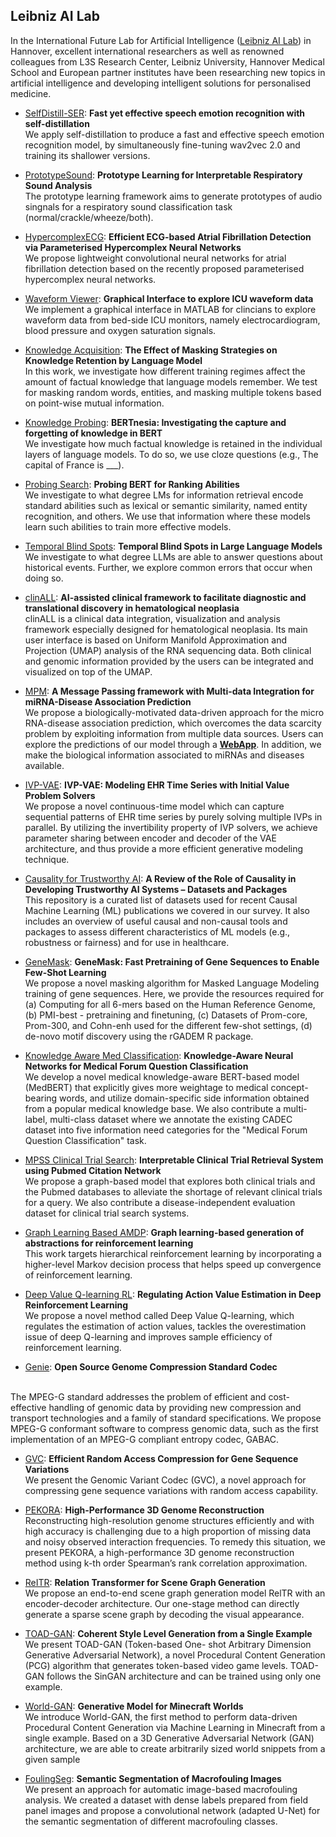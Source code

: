 ## Leibniz AI Lab

In the International Future Lab for Artificial Intelligence ([Leibniz AI Lab](https://leibniz-ai-lab.de/)) in Hannover, excellent international researchers as well as renowned colleagues from L3S Research Center, Leibniz University, Hannover Medical School and European partner institutes have been researching new topics in artificial intelligence and developing intelligent solutions for personalised medicine.

* [SelfDistill-SER](https://github.com/leibniz-future-lab/SelfDistill-SER): **Fast yet effective speech emotion recognition with self-distillation**
<br> We apply self-distillation  to produce a fast and effective speech emotion recognition model, by simultaneously fine-tuning wav2vec 2.0 and training its shallower versions.

* [PrototypeSound](https://github.com/leibniz-future-lab/PrototypeSound): **Prototype Learning for Interpretable Respiratory Sound Analysis**
<br> The prototype learning framework aims to generate prototypes of audio singnals for a respiratory sound classification task (normal/crackle/wheeze/both).

* [HypercomplexECG](https://github.com/leibniz-future-lab/HypercomplexECG): **Efficient ECG-based Atrial Fibrillation Detection via Parameterised Hypercomplex Neural Networks** 
<br> We propose lightweight convolutional neural networks  for atrial fibrillation detection based on the recently proposed parameterised hypercomplex neural networks.

* [Waveform Viewer](https://github.com/leoniebasso/WaveformViewer): **Graphical Interface to explore ICU waveform data** 
<br> We implement a graphical interface in MATLAB for clincians to explore waveform data from bed-side ICU monitors, namely electrocardiogram, blood pressure and oxygen saturation signals.

* [Knowledge Acquisition](https://github.com/jwallat/knowledge-acquisition): **The Effect of Masking Strategies on Knowledge Retention by Language Model**
<br> In this work, we investigate how different training regimes affect the amount of factual knowledge that language models remember. We test for masking random words, entities, and masking multiple tokens based on point-wise mutual information.
 
* [Knowledge Probing](https://github.com/jwallat/knowledge-probing): **BERTnesia: Investigating the capture and forgetting of knowledge in BERT**
<br> We investigate how much factual knowledge is retained in the individual layers of language models. To do so, we use cloze questions (e.g., The capital of France is ___).
 
* [Probing Search](https://github.com/yolomeus/probing-search): **Probing BERT for Ranking Abilities**
<br> We investigate to what degree LMs for information retrieval encode standard abilities such as lexical or semantic similarity, named entity recognition, and others. We use that information where these models learn such abilities to train more effective models.
 
* [Temporal Blind Spots](https://github.com/jwallat/temporalblindspots): **Temporal Blind Spots in Large Language Models**
<br> We investigate to what degree LLMs are able to answer questions about historical events. Further, we explore common errors that occur when doing so.

* [clinALL](https://git.l3s.uni-hannover.de/tang/clinALL): **AI-assisted clinical framework to facilitate diagnostic and translational discovery in hematological neoplasia**
<br> clinALL is a clinical data integration, visualization and analysis framework especially designed for hematological neoplasia. Its main user interface is based on Uniform Manifold Approximation
and Projection (UMAP) analysis of the RNA sequencing data. Both clinical and genomic information provided by the users can be integrated and visualized on top of the UMAP.

* [MPM](https://git.l3s.uni-hannover.de/dong/mpm): **A Message Passing framework with Multi-data Integration for miRNA-Disease Association Prediction**
<br> We propose a biologically-motivated data-driven approach for the micro RNA-disease association prediction, which overcomes the data scarcity problem by exploiting information from multiple data sources. Users can explore the predictions of our model through a [**WebApp**](http://software.mpm.leibniz-ai-lab.de/). In addition, we make the biological information associated to miRNAs and diseases available.

* [IVP-VAE](https://github.com/jingge326/ivpvae): **IVP-VAE: Modeling EHR Time Series with Initial Value Problem Solvers**
<br> We propose a novel continuous-time model which can capture sequential patterns of EHR time series by purely solving multiple IVPs in parallel. 
By utilizing the invertibility property of IVP solvers, we achieve parameter sharing between encoder and decoder of the VAE architecture, and thus provide a more efficient generative modeling technique. 

* [Causality for Trustworthy AI](https://github.com/L3S/causality-for-trustworthy-ai): **A Review of the Role of Causality in Developing Trustworthy AI Systems – Datasets and Packages**
<br> This repository is a curated list of datasets used for recent Causal Machine Learning (ML) publications we covered in our survey. It also includes an overview of useful causal and non-causal tools and packages to assess different characteristics of ML models (e.g., robustness or fairness) and for use in healthcare.

* [GeneMask](https://github.com/roysoumya/GeneMask): **GeneMask: Fast Pretraining of Gene Sequences to Enable Few-Shot Learning**
<br> We propose a novel masking algorithm for Masked Language Modeling training of gene sequences. Here, we provide the resources required for (a) Computing for all 6-mers based on the Human Reference Genome, (b) PMI-best - pretraining and finetuning, (c) Datasets of Prom-core, Prom-300, and Cohn-enh used for the different few-shot settings, (d) de-novo motif discovery using the rGADEM R package.

* [Knowledge Aware Med Classification](https://github.com/roysoumya/knowledge-aware-med-classification): **Knowledge-Aware Neural Networks for Medical Forum Question Classification**
<br> We develop a novel medical knowledge-aware BERT-based model (MedBERT) that explicitly gives more weightage to medical concept-bearing words, and utilize domain-specific side information obtained from a popular medical knowledge base. 
We also contribute a multi-label, multi-class dataset where we annotate the existing CADEC dataset into five information need categories for the "Medical Forum Question Classification" task.

* [MPSS Clinical Trial Search](https://github.com/roysoumya/MPSS-clinical-trial-search): **Interpretable Clinical Trial Retrieval System using Pubmed Citation Network**
<br> We propose a graph-based model that explores both clinical trials and the Pubmed databases to alleviate the shortage of relevant clinical trials for a query. We also contribute a disease-independent evaluation dataset for clinical trial search systems.

* [Graph Learning Based AMDP](https://github.com/xy9485/GraphLearningBasedAMDP): **Graph learning-based generation of abstractions for reinforcement learning**
<br> This work targets hierarchical reinforcement learning by incorporating a higher-level Markov decision process that helps speed up convergence of reinforcement learning.

* [Deep Value Q-learning RL](https://github.com/xy9485/DVQN_RL): **Regulating Action Value Estimation in Deep Reinforcement Learning**
<br> We propose a novel method called Deep Value Q-learning, which regulates the estimation of action values, tackles the overestimation issue of deep Q-learning and improves sample efficiency of reinforcement learning. 

* [Genie](https://github.com/MueFab/genie): **Open Source Genome Compression Standard Codec**
<br> 
The MPEG-G standard addresses the problem of efficient and cost-effective handling of genomic data by providing new compression and transport technologies and a family of standard specifications.
We propose MPEG-G conformant software to compress genomic data, such as the first implementation of an MPEG-G compliant entropy codec, GABAC. 

* [GVC](https://github.com/sXperfect/gvc): **Efficient Random Access Compression for Gene Sequence Variations**
<br> We present the Genomic Variant Codec (GVC), a novel approach for compressing gene sequence variations with random access capability. 

* [PEKORA](https://github.com/sXperfect/pekora): **High-Performance 3D Genome Reconstruction**
<br> Reconstructing high-resolution genome structures efficiently and with high accuracy is challenging due to a high proportion of missing data and noisy observed interaction frequencies. To remedy this situation, we present PEKORA, a high-performance 3D genome reconstruction method using k-th order Spearman’s rank correlation approximation.

* [ReITR](https://github.com/yrcong/RelTR): **Relation Transformer for Scene Graph Generation**
<br> We propose an end-to-end scene graph generation model RelTR with an encoder-decoder architecture. Our one-stage method can directly generate a sparse scene graph by decoding the visual appearance.

* [TOAD-GAN](https://github.com/Mawiszus/TOAD-GAN): **Coherent Style Level Generation from a Single Example**
<br> We present TOAD-GAN (Token-based One-
shot Arbitrary Dimension Generative Adversarial Network), a novel Procedural Content Generation (PCG) algorithm that generates token-based video game levels. TOAD-GAN follows the SinGAN architecture and can be trained using only
one example.

* [World-GAN](https://github.com/Mawiszus/World-GAN): **Generative Model for Minecraft Worlds**
<br> We introduce World-GAN, the first method
to perform data-driven Procedural Content Generation via Machine Learning in Minecraft from a single example. Based on a 3D Generative Adversarial Network (GAN) architecture, we are able
to create arbitrarily sized world snippets from a given sample

* [FoulingSeg](https://github.com/luuzk/foulingseg): **Semantic Segmentation of Macrofouling Images**
<br> We present an approach for automatic image-based macrofouling analysis. We created a dataset with dense labels prepared from field panel images and propose a convolutional network (adapted U-Net) for the semantic segmentation of different macrofouling classes. 
